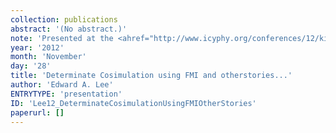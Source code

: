 ```yaml
---
collection: publications
abstract: '(No abstract.)'
note: 'Presented at the <ahref="http://www.icyphy.org/conferences/12/kickoff/index.htm">iCyPhy Kickoff</a>, November 29 & 30, 2012,Berkeley.'
year: '2012'
month: 'November'
day: '28'
title: 'Determinate Cosimulation using FMI and otherstories...'
author: 'Edward A. Lee'
ENTRYTYPE: 'presentation'
ID: 'Lee12_DeterminateCosimulationUsingFMIOtherStories'
paperurl: []
---
```

